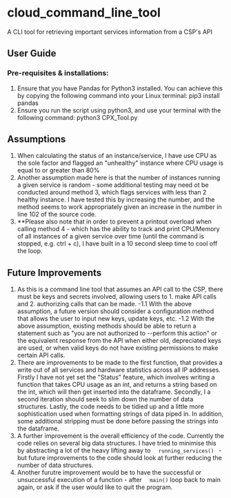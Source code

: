 # cloud_command_line_tool
A CLI tool for retrieving important services information from a CSP's API
## User Guide
### Pre-requisites & installations:
  1. Ensure that you have Pandas for Python3 installed. You can achieve this by copying the following command into your Linux terminal: pip3 install pandas
  2. Ensure you run the script using python3, and use your terminal with the following command: python3 CPX_Tool.py

## Assumptions
1. When calculating the status of an instance/service, I have use CPU as the sole factor and flagged an "unhealthy" instance where CPU usage is equal to or greater than 80%
2. Another assumption made here is that the number of instances running a given service is random - some additional testing may need ot be conducted around method 3, which flags services with less than 2 healthy instance. I have tested this by increasing the number, and the method seems to work appropriately given an increase in the number in line 102 of the source code. 
3. **Please also note that in order to prevent a printout overload when calling method 4 - which has the ability to track and print CPU/Memory of all instances of a given service over time (until the command is stopped, e.g. ctrl + c), I have built in a 10 second sleep time to cool off the loop. 

## Future Improvements
1. As this is a command line tool that assumes an API call to the CSP, there must be keys and secrets involved, allowing users to 1. make API calls and 2. authorizing calls that can be made.
 -1.1 With the above assumption, a future version should consider a configuration method that allows the user to input new      keys, update keys, etc.
 -1.2 With the above assumption, existing methods should be able to return a statement such as "you are not authorized to --perform this action" or the equivalent response from the API when either old, depreciated keys are used, or when valid keys do not have existing permissions to make certain API calls.
2. There are improvements to be made to the first function, that provides a write out of all services and hardware statistics across all IP addresses. Firstly I have not yet set the "Status" feature, which involves writing a function that takes CPU usage as an int, and returns a string based on the int, which will then get inserted into the dataframe. Secondly, I a second iteration should seek to slim down the number of data structures. Lastly, the code needs to be tidied up and a little more sophistication used when formatting strings of data piped in. In addition, some additional stripping must be done before passing the strings into the dataframe.
3. A further improvement is the overall efficiency of the code. Currently the code relies on several big data structures. I have tried to minimise this by abstracting a lot of the heavy lifting away to  `   running_services()  `  - but future improvements to the code should look at further reducing the number of data structures. 
4. Another furutre improvement would be to have the successful or unsuccessful execution of a function - after  `   main() `    loop back to main again, or ask if the user would like to quit the program.

